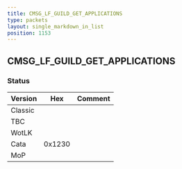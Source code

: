 ```yaml
---
title: CMSG_LF_GUILD_GET_APPLICATIONS
type: packets
layout: single_markdown_in_list
position: 1153
---
```


## CMSG_LF_GUILD_GET_APPLICATIONS

### Status

Version    | Hex        | Comment
---------- | ---------- | ---------- 
Classic    |            |
TBC        |            |
WotLK      |            |
Cata       | 0x1230     |
MoP        |            |